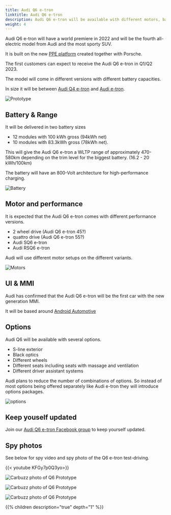```yaml
---
title: Audi Q6 e-tron
linktitle: Audi Q6 e-tron
description: Audi Q6 e-tron will be available with different motors, batteries, technology, and design options and have a range of up to 600km(372mi). 
weight: 4
---
```


Audi Q6 e-tron will have a world premiere in 2022 and will be the fourth all-electric model from Audi and the most sporty SUV.

It is built on the new [PPE platform](../../technology/bev-platforms/ppe/) created together with Porsche.

The first customers can expect to receive the Audi Q6 e-tron in Q1/Q2 2023.

The model will come in different versions with different battery capacities.

In size it will be between [Audi Q4 e-tron](../../models//q4-e-tron/) and [Audi e-tron](../../models/e-tron/).

![Prototype](https://media.electrichasgoneaudi.net/multimedia/models/q6-e-tron/prototype5.jpg "Audi Q6 e-tron prototype by Carscopes")

## Battery & Range

It will be delivered in two battery sizes

- 12 modules with 100 kWh gross (94kWh net)
- 10 modules with 83.3kWh gross (78kWh net).

This will give the Audi Q6 e-tron a WLTP range of approximately 470-580km depending on the trim level for the biggest battery. (16.2 - 20 kWh/100km)

The battery will have an 800-Volt architecture for high-performance charging.

![Battery](https://media.electrichasgoneaudi.net/multimedia/models/q6-e-tron/battery.png "Audi Q6 battery with 12 modules and 100kWh gross")

## Motor and performance

It is expected that the Audi Q6 e-tron comes with different performance versions.

- 2 wheel drive (Audi Q6 e-tron 45?)
- quattro drive (Audi Q6 e-tron 55?)
- Audi SQ6 e-tron
- Audi RSQ6 e-tron

Audi will use different motor setups on the different variants.

![Motors](https://media.electrichasgoneaudi.net/multimedia/models/q6-e-tron/motors.jpg "Motors for Audi Q6 e-tron")

## UI & MMI

Audi has confirmed that the Audi Q6 e-tron will be the first car with the new generation MMI.

It will be based around [Android Automotive](https://source.android.com/devices/automotive/start/what_automotive) 

## Options

Audi Q6 will be available with several options.

- S-line exterior
- Black optics
- Different wheels
- Different seats including seats with massage and ventilation
- Different driver assistant systems

Audi plans to reduce the number of combinations of options. So instead of most options being offered separately like Audi e-tron they will introduce options packages.

![options](https://media.electrichasgoneaudi.net/multimedia/models/q6-e-tron/options.jpg "Options")

## Keep youself updated

Join our [Audi Q6 e-tron Facebook group](https://www.facebook.com/groups/114120244068685) to keep yourself updated.

## Spy photos

See below for spy video and spy photo of the Q6 e-tron test-driving.

{{< youtube KFGy7p0Q3yo>}}

![Carbuzz photo of Q6 Prototype](https://media.electrichasgoneaudi.net/multimedia/models/q6-e-tron/prototype2.jpg "Carbuzz photo of Q6 e-tron Prototype")

![Carbuzz photo of Q6 Prototype](https://media.electrichasgoneaudi.net/multimedia/models/q6-e-tron/prototype3.jpg "Carbuzz photo of Q6 e-tron Prototype")

![Carbuzz photo of Q6 Prototype](https://media.electrichasgoneaudi.net/multimedia/models/q6-e-tron/prototype4.jpg "Carbuzz photo of Q6 e-tron Prototype")

{{% children description="true" depth="1" %}}
